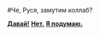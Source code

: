 #Че, Руся, замутим коллаб?

<a href="https://rhizomicmaze.github.io/unconsciousprocesses/"><b>Давай!</b></a> 
<a href="https://vk.cc/7oQgCI" target="_blank"><b>Нет.</b></a> 
<a href="https:/vk.cc/7oQA0x" target="_blank"><b>Я подумаю.</b></a> 
